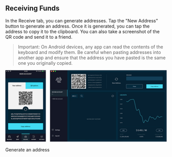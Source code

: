 ## Receiving Funds

In the Receive tab, you can generate addresses. Tap the "New Address" button to generate an address. Once it is generated, you can tap the address to copy it to the clipboard. You can also take a screenshot of the QR code and send it to a friend.

>Important: On Android devices, any app can read the contents of the keyboard and modify them. Be careful when pasting addresses into another app and ensure that the address you have pasted is the same one you originally copied.

![photo of receiving funds screen](receive.jpg)

Generate an address
